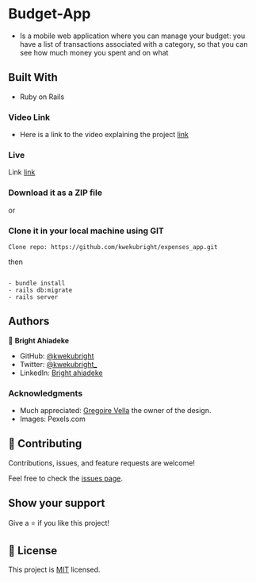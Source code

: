 # Budget-App

- Is a mobile web application where you can manage your budget: you have a list of transactions associated with a category, so that you can see how much money you spent and on what

## Built With

- Ruby on Rails

### Video Link
- Here is a link to the video explaining the project [link](https://www.loom.com/share/bcb5bbd8f88848afb995e0b694c26583)

### Live
Link [link](https://expenses-app-rails.herokuapp.com/)

### Download it as a ZIP file

or

### Clone it in your local machine using GIT
```
Clone repo: https://github.com/kwekubright/expenses_app.git
```

then

```run

- bundle install
- rails db:migrate
- rails server

```

## Authors

👤 **Bright Ahiadeke**

- GitHub: [@kwekubright](https://github.com/kwekubright)
- Twitter: [@kwekubright_](https://twitter.com/kwekubright_)
- LinkedIn: [Bright ahiadeke](https://www.linkedin.com/in/kwekubright/)

### Acknowledgments

- Much appreciated: [Gregoire Vella](https://www.behance.net/gregoirevella) the owner of the design.
- Images: Pexels.com

## 🤝 Contributing

Contributions, issues, and feature requests are welcome!

Feel free to check the [issues page](https://github.com/kwekubright/expenses_app/issues).

## Show your support

Give a ⭐️ if you like this project!

## 📝 License

This project is [MIT](https://github.com/kwekubright/expenses_app/development/LICENSE) licensed.